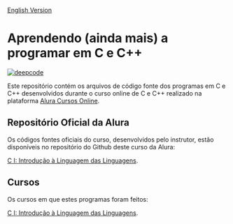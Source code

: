 [English Version](README.EN.md)

# Aprendendo (ainda mais) a programar em C e C++

[![deepcode](https://www.deepcode.ai/api/gh/badge?key=eyJhbGciOiJIUzI1NiIsInR5cCI6IkpXVCJ9.eyJwbGF0Zm9ybTEiOiJnaCIsIm93bmVyMSI6IkhlbnJpcXVlbWNjIiwicmVwbzEiOiJBcHJlbmRlbmRvX0NfQ3BwIiwiaW5jbHVkZUxpbnQiOmZhbHNlLCJhdXRob3JJZCI6MjM1NDIsImlhdCI6MTYwOTk2NDQ3Nn0.SPrixfNzIRNyUjq9_WJXaoEsjD2rStxPVjtV3v6BdyU)](https://www.deepcode.ai/app/gh/Henriquemcc/Aprendendo_C_Cpp/_/dashboard?utm_content=gh%2FHenriquemcc%2FAprendendo_C_Cpp)

Este repositório contém os arquivos de código fonte dos programas em C e C++ desenvolvidos durante o curso online de C e C++ realizado na plataforma [Alura Cursos Online](https://alura.com.br/).

## Repositório Oficial da Alura

Os códigos fontes oficiais do curso, desenvolvidos pelo instrutor, estão disponíveis no repositório do Github deste curso da Alura:

[C I: Introdução à Linguagem das Linguagens](https://github.com/alura-cursos/C-I-Introdu-o-Linguagem-das-Linguagens/).

## Cursos

Os cursos em que estes programas foram feitos:

[C I: Introdução à Linguagem das Linguagens](https://cursos.alura.com.br/course/introducao-a-programacao-com-c-parte-1).

